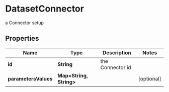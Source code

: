 

# DatasetConnector

a Connector setup

## Properties

Name | Type | Description | Notes
------------ | ------------- | ------------- | -------------
**id** | **String** | the Connector id | 
**parametersValues** | **Map&lt;String, String&gt;** |  |  [optional]




